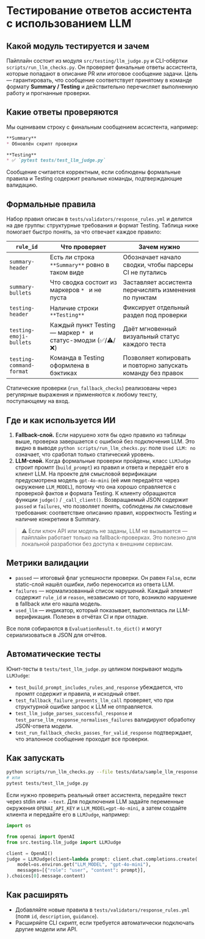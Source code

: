 # Тестирование ответов ассистента с использованием LLM

## Какой модуль тестируется и зачем
Пайплайн состоит из модуля `src/testing/llm_judge.py` и CLI-обёртки `scripts/run_llm_checks.py`. Он проверяет финальные ответы ассистента, которые попадают в описание PR или итоговое сообщение задачи. Цель — гарантировать, что сообщение соответствует принятому в команде формату **Summary / Testing** и действительно перечисляет выполненную работу и прогнанные проверки.

## Какие ответы проверяются
Мы оцениваем строку с финальным сообщением ассистента, например:

```markdown
**Summary**
* Обновлён скрипт проверки

**Testing**
* ✅ `pytest tests/test_llm_judge.py`
```

Сообщение считается корректным, если соблюдены формальные правила и Testing содержит реальные команды, подтверждающие валидацию.

## Формальные правила
Набор правил описан в `tests/validators/response_rules.yml` и делится на две группы: структурные требования и формат Testing. Таблица ниже помогает быстро понять, за что отвечает каждое правило:

| `rule_id` | Что проверяет | Зачем нужно |
| --- | --- | --- |
| `summary-header` | Есть ли строка `**Summary**` ровно в таком виде | Обозначает начало сводки, чтобы парсеры CI не путались |
| `summary-bullets` | Что сводка состоит из маркеров `* ` и не пуста | Заставляет ассистента перечислять изменения по пунктам |
| `testing-header` | Наличие строки `**Testing**` | Фиксирует отдельный раздел под проверки |
| `testing-emoji-bullets` | Каждый пункт Testing — маркер `* ` и статус-эмодзи (✅/⚠️/❌) | Даёт мгновенный визуальный статус каждого теста |
| `testing-command-format` | Команда в Testing оформлена в бэктиках | Позволяет копировать и повторно запускать команду без правок |

Статические проверки (`run_fallback_checks`) реализованы через регулярные выражения и применяются к любому тексту, поступающему на вход.

## Где и как используется ИИ
1. **Fallback-слой.** Если нарушено хотя бы одно правило из таблицы выше, проверка завершается с ошибкой без подключения LLM. Это видно в выводе `python scripts/run_llm_checks.py`: поле `Used LLM: no` означает, что сработал только статический уровень.
2. **LLM-слой.** Когда формальные проверки пройдены, класс `LLMJudge` строит промпт (`build_prompt`) из правил и ответа и передаёт его в клиент LLM. На проекте для смысловой верификации предусмотрена модель `gpt-4o-mini` (её имя передаётся через окружение `LLM_MODEL`), потому что она хорошо справляется с проверкой фактов и формата Testing. К клиенту обращаются функции `judge()` / `_call_client()`. Возвращаемый JSON содержит `passed` и `failures`, что позволяет понять, соблюдены ли смысловые требования: соответствие описанию правил, корректность Testing и наличие конкретики в Summary.

> ⚠️ Если ключ API или модель не заданы, LLM не вызывается — пайплайн работает только на fallback-проверках. Это полезно для локальной разработки без доступа к внешним сервисам.

## Метрики валидации
- `passed` — итоговый флаг успешности проверки. Он равен `False`, если static-слой нашёл ошибки, либо переносится из ответа LLM.
- `failures` — нормализованный список нарушений. Каждый элемент содержит `rule_id` и `reason`, независимо от того, возникло нарушение в fallback или его нашла модель.
- `used_llm` — индикатор, который показывает, выполнялась ли LLM-верификация. Полезен в отчётах CI и при отладке.

Все поля собираются в `EvaluationResult.to_dict()` и могут сериализоваться в JSON для отчётов.

## Автоматические тесты
Юнит-тесты в `tests/test_llm_judge.py` целиком покрывают модуль `LLMJudge`:
- `test_build_prompt_includes_rules_and_response` убеждается, что промпт содержит и правила, и исходный ответ.
- `test_fallback_failure_prevents_llm_call` проверяет, что при структурной ошибке запрос к LLM не отправляется.
- `test_llm_judge_parses_successful_response` и `test_parse_llm_response_normalises_failures` валидируют обработку JSON-ответа модели.
- `test_run_fallback_checks_passes_for_valid_response` подтверждает, что эталонное сообщение проходит все проверки.

## Как запускать
```bash
python scripts/run_llm_checks.py --file tests/data/sample_llm_response.md
# или
pytest tests/test_llm_judge.py
```
Если нужно проверить реальный ответ ассистента, передайте текст через stdin или `--text`. Для подключения LLM задайте переменные окружения `OPENAI_API_KEY` и `LLM_MODEL=gpt-4o-mini`, а затем создайте клиента и передайте его в `LLMJudge`, например:

```python
import os

from openai import OpenAI
from src.testing.llm_judge import LLMJudge

client = OpenAI()
judge = LLMJudge(client=lambda prompt: client.chat.completions.create(
    model=os.environ.get("LLM_MODEL", "gpt-4o-mini"),
    messages=[{"role": "user", "content": prompt}],
).choices[0].message.content)
```

## Как расширять
- Добавляйте новые правила в `tests/validators/response_rules.yml` (поля `id`, `description`, `guidance`).
- Расширяйте CLI скрипт, если требуется автоматически подключать другие модели или API.
